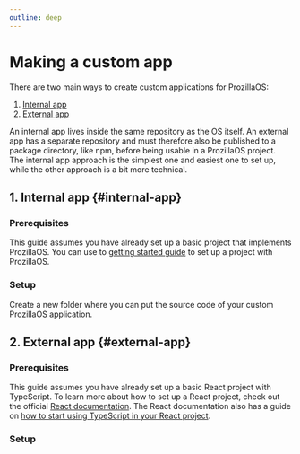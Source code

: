 ```yaml
---
outline: deep
---
```


# Making a custom app

There are two main ways to create custom applications for ProzillaOS:

1. [Internal app](#internal-app)
2. [External app](#external-app)

An internal app lives inside the same repository as the OS itself. An external app has a separate repository and must therefore also be published to a package directory, like npm, before being usable in a ProzillaOS project. The internal app approach is the simplest one and easiest one to set up, while the other approach is a bit more technical.

## 1. Internal app {#internal-app}

### Prerequisites

This guide assumes you have already set up a basic project that implements ProzillaOS. You can use to [getting started guide](/guides/getting-started) to set up a project with ProzillaOS.

### Setup

Create a new folder where you can put the source code of your custom ProzillaOS application.

## 2. External app {#external-app}

### Prerequisites

This guide assumes you have already set up a basic React project with TypeScript. To learn more about how to set up a React project, check out the official [React documentation](https://react.dev/learn/start-a-new-react-project). The React documentation also has a guide on [how to start using TypeScript in your React project](https://react.dev/learn/typescript).

### Setup
